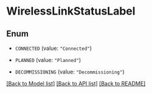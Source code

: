 # WirelessLinkStatusLabel

## Enum


* `CONNECTED` (value: `"Connected"`)

* `PLANNED` (value: `"Planned"`)

* `DECOMMISSIONING` (value: `"Decommissioning"`)


[[Back to Model list]](../README.md#documentation-for-models) [[Back to API list]](../README.md#documentation-for-api-endpoints) [[Back to README]](../README.md)


